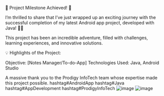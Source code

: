 🚀 Project Milestone Achieved! 🚀

I’m thrilled to share that I’ve just wrapped up an exciting journey with the successful completion of my latest Android app project, developed with Java! 🎉📱

This project has been an incredible adventure, filled with challenges, learning experiences, and innovative solutions. 

💡 Highlights of the Project:

Objective: [Notes Manager/To-do-App]
Technologies Used: Java, Android Studio

A massive thank you to the Prodigy InfoTech team whose expertise made this project possible. 
hashtag#AndroidApp hashtag#Java hashtag#AppDevelopment hashtag#ProdigyInfoTech
![image](https://github.com/user-attachments/assets/02d50c65-d052-461f-82c1-eff17ea8cae7)
![image](https://github.com/user-attachments/assets/d6d83bde-c880-4e75-97b1-2025faa0c947)
